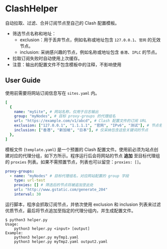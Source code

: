 # ClashHelper

自动拉取、过滤、合并订阅节点至自己的 Clash 配置模板。

+ 筛选节点名称和地址：
  * exclusion：用于丢弃节点，例如名称或地址包含 `127.0.0.1`、`官网` 的无效节点。
  * inclusion: 采纳感兴趣的节点，例如名称或地址包含 `香港`、`IPLC` 的节点。
+ 拉取订阅失败时自动使用上次缓存。
+ 注意：输出的配置文件不包含模板中的注释，不影响使用

## User Guide

使用前需要将网站订阅信息写在 `sites.yaml` 内。

```yaml
[
  {
    name: "mySite", # 网站名称，仅用于日志输出
    group: "myNodes", # 目标 proxy-groups 的代理组名
    url: "https://example.com/v1/abcd", # Clash 配置文件的订阅 URL
    exclusion: ["127.0.0.1", "1.1.1.1", "官网", "IPv6", "测试"], # 节点名称或地址包含这些关键词的节点会被丢弃
    inclusion: ["香港", "新加坡", "日本"], # 仅采纳包含这些关键词的节点
  },
]
```

模板文件 (`template.yaml`) 是一个预置的 Clash 配置文件。使用前必须为站点创建对应的代理分组，如下方所示。程序运行后会将网站的节点 **追加** 至目标代理组的 `proxies` 列表。如果不需预置节点，列表也可以留空：`proxies: []`。

```yaml
proxy-groups:
  - name: "myNodes" # 目标代理组名，对应网站配置的 group 字段
    type: url-test
    proxies: [] # 筛选后的节点将被追加至此处
    url: "http://www.gstatic.com/generate_204"
    interval: 30
```

运行脚本，程序会抓取订阅节点，并依次使用 exclusion 和 inclusion 列表来过滤优质节点，最后将节点追加至指定的代理分组内，并生成配置文件。

```text
$ python3 helper.py
Usage:
    python3 helper.py <input> [output]
Example:
    python3 helper.py myTmp1.yaml
    python3 helper.py myTmp2.yaml output2.yaml
```